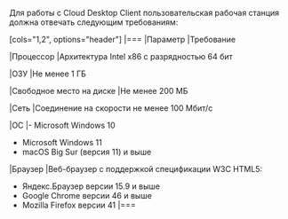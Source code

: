 Для работы с Cloud Desktop Client пользовательская рабочая станция должна отвечать следующим требованиям:

[cols="1,2", options="header"]
|===
|Параметр
|Требование

|Процессор
|Архитектура Intel x86 с разрядностью 64 бит

|ОЗУ
|Не менее 1 ГБ

|Свободное место на диске
|Не менее 200 МБ

|Сеть
|Соединение на скорости не менее 100 Мбит/с

|ОС
|- Microsoft Windows 10
- Microsoft Windows 11
- macOS Big Sur (версия 11) и выше

|Браузер
|Веб-браузер с поддержкой спецификации W3C HTML5:
- Яндекс.Браузер версии 15.9 и выше
- Google Chrome версии 46 и выше
- Mozilla Firefox версии 41
|===
